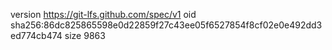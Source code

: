 version https://git-lfs.github.com/spec/v1
oid sha256:86dc825865598e0d22859f27c43ee05f6527854f8cf02e0e492dd3ed774cb474
size 9863
